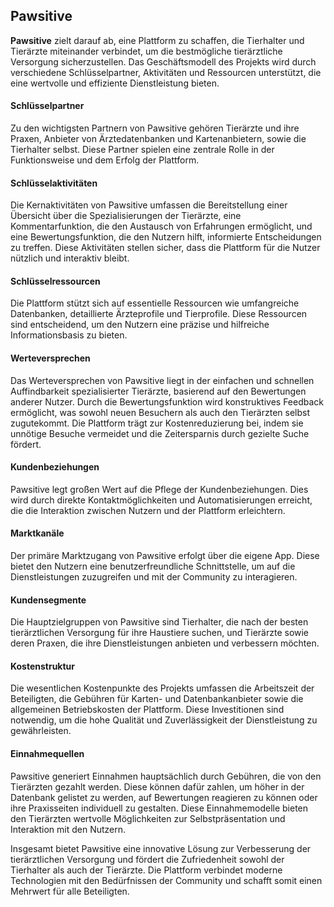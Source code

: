 ## Pawsitive

**Pawsitive** zielt darauf ab, eine Plattform zu schaffen, die Tierhalter und Tierärzte miteinander verbindet, um die bestmögliche tierärztliche Versorgung sicherzustellen. Das Geschäftsmodell des Projekts wird durch verschiedene Schlüsselpartner, Aktivitäten und Ressourcen unterstützt, die eine wertvolle und effiziente Dienstleistung bieten.

#### Schlüsselpartner

Zu den wichtigsten Partnern von Pawsitive gehören Tierärzte und ihre Praxen, Anbieter von Ärztedatenbanken und Kartenanbietern, sowie die Tierhalter selbst. Diese Partner spielen eine zentrale Rolle in der Funktionsweise und dem Erfolg der Plattform.

#### Schlüsselaktivitäten

Die Kernaktivitäten von Pawsitive umfassen die Bereitstellung einer Übersicht über die Spezialisierungen der Tierärzte, eine Kommentarfunktion, die den Austausch von Erfahrungen ermöglicht, und eine Bewertungsfunktion, die den Nutzern hilft, informierte Entscheidungen zu treffen. Diese Aktivitäten stellen sicher, dass die Plattform für die Nutzer nützlich und interaktiv bleibt.

#### Schlüsselressourcen

Die Plattform stützt sich auf essentielle Ressourcen wie umfangreiche Datenbanken, detaillierte Ärzteprofile und Tierprofile. Diese Ressourcen sind entscheidend, um den Nutzern eine präzise und hilfreiche Informationsbasis zu bieten.

#### Werteversprechen

Das Werteversprechen von Pawsitive liegt in der einfachen und schnellen Auffindbarkeit spezialisierter Tierärzte, basierend auf den Bewertungen anderer Nutzer. Durch die Bewertungsfunktion wird konstruktives Feedback ermöglicht, was sowohl neuen Besuchern als auch den Tierärzten selbst zugutekommt. Die Plattform trägt zur Kostenreduzierung bei, indem sie unnötige Besuche vermeidet und die Zeitersparnis durch gezielte Suche fördert.

#### Kundenbeziehungen

Pawsitive legt großen Wert auf die Pflege der Kundenbeziehungen. Dies wird durch direkte Kontaktmöglichkeiten und Automatisierungen erreicht, die die Interaktion zwischen Nutzern und der Plattform erleichtern.

#### Marktkanäle

Der primäre Marktzugang von Pawsitive erfolgt über die eigene App. Diese bietet den Nutzern eine benutzerfreundliche Schnittstelle, um auf die Dienstleistungen zuzugreifen und mit der Community zu interagieren.

#### Kundensegmente

Die Hauptzielgruppen von Pawsitive sind Tierhalter, die nach der besten tierärztlichen Versorgung für ihre Haustiere suchen, und Tierärzte sowie deren Praxen, die ihre Dienstleistungen anbieten und verbessern möchten.

#### Kostenstruktur

Die wesentlichen Kostenpunkte des Projekts umfassen die Arbeitszeit der Beteiligten, die Gebühren für Karten- und Datenbankanbieter sowie die allgemeinen Betriebskosten der Plattform. Diese Investitionen sind notwendig, um die hohe Qualität und Zuverlässigkeit der Dienstleistung zu gewährleisten.

#### Einnahmequellen

Pawsitive generiert Einnahmen hauptsächlich durch Gebühren, die von den Tierärzten gezahlt werden. Diese können dafür zahlen, um höher in der Datenbank gelistet zu werden, auf Bewertungen reagieren zu können oder ihre Praxisseiten individuell zu gestalten. Diese Einnahmemodelle bieten den Tierärzten wertvolle Möglichkeiten zur Selbstpräsentation und Interaktion mit den Nutzern.

Insgesamt bietet Pawsitive eine innovative Lösung zur Verbesserung der tierärztlichen Versorgung und fördert die Zufriedenheit sowohl der Tierhalter als auch der Tierärzte. Die Plattform verbindet moderne Technologien mit den Bedürfnissen der Community und schafft somit einen Mehrwert für alle Beteiligten.
